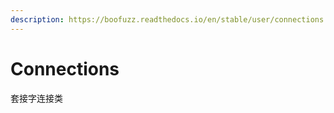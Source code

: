 ```yaml
---
description: https://boofuzz.readthedocs.io/en/stable/user/connections.html
---
```


# Connections

套接字连接类
